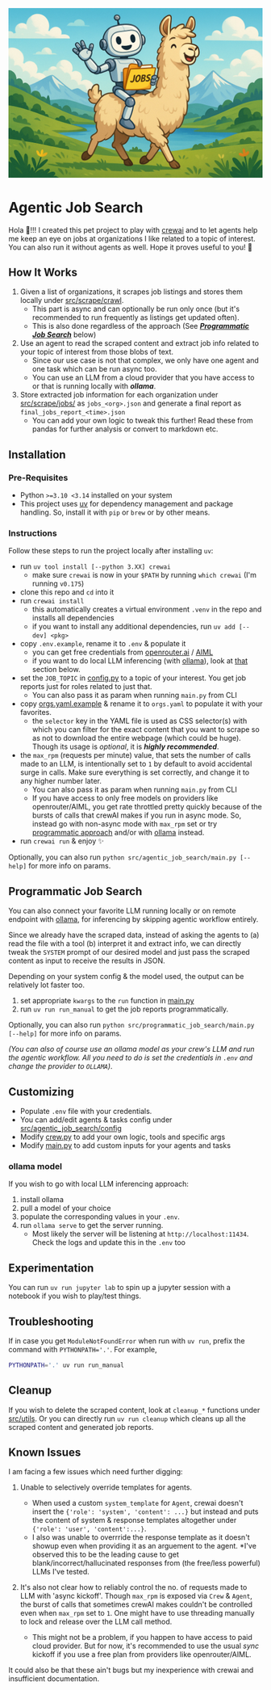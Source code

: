 ![llama crewAI](llama_crew.jpg)

# Agentic Job Search

Hola 👋!!! I created this pet project to play with [crewai](https://www.crewai.com) and to let agents help me keep an eye on jobs at organizations I like related to a topic of interest. You can also run it without agents as well. Hope it proves useful to you! 🙂

## How It Works

1. Given a list of organizations, it scrapes job listings and stores them locally under [src/scrape/crawl](src/scrape/crawl).
   - This part is async and can optionally be run only once (but it's recommended to run frequently as listings get updated often).
   - This is also done regardless of the approach (See [***Programmatic Job Search***](#programmatic-job-search) below)
2. Use an agent to read the scraped content and extract job info related to your topic of interest from those blobs of text.
   - Since our use case is not that complex, we only have one agent and one task which can be run async too.
   - You can use an LLM from a cloud provider that you have access to or that is running locally with ***ollama***.
3. Store extracted job information for each organization under [src/scrape/jobs/](src/scrape/jobs/) as `jobs_<org>.json` and generate a final report as `final_jobs_report_<time>.json`
   - You can add your own logic to tweak this further! Read these from pandas for further analysis or convert to markdown etc.

## Installation

### Pre-Requisites
- Python `>=3.10 <3.14` installed on your system
- This project uses [uv](https://docs.astral.sh/uv/) for dependency management and package handling. So, install it with `pip` or `brew` or by other means.

### Instructions
Follow these steps to run the project locally after installing `uv`:
- run `uv tool install [--python 3.XX] crewai`
  - make sure `crewai` is now in your `$PATH` by running `which crewai` (I'm running `v0.175`)
- clone this repo and `cd` into it
- run `crewai install`
  - this automatically creates a virtual environment `.venv` in the repo and installs all dependencies
  - if you want to install any additional dependencies, run `uv add [--dev] <pkg>`
- copy `.env.example`, rename it to `.env` & populate it
  - you can get free credentials from [openrouter.ai](https://openrouter.ai/) / [AIML](https://aimlapi.com/)
  - if you want to do local LLM inferencing (with [ollama](https://ollama.com/)), look at [that](#ollama-model) section below.
- set the `JOB_TOPIC` in [config.py](src/config.py) to a topic of your interest. You get job reports just for roles related to just that.
  - You can also pass it as param when running `main.py` from CLI
- copy [orgs.yaml.example](src/scrape/orgs.yaml.example) & rename it to `orgs.yaml` to populate it with your favorites.
  - the `selector` key in the YAML file is used as CSS selector(s) with which you can filter for the exact content that you want to scrape so as not to download the entire webpage (which could be huge). Though its usage is *optional*, it is ***highly recommended***.
- the `max_rpm` (requests per minute) value, that sets the number of calls made to an LLM, is intentionally set to `1` by default to avoid accidental surge in calls. Make sure everything is set correctly, and change it to any higher number later.
  - You can also pass it as param when running `main.py` from CLI
  - If you have access to only free models on providers like openrouter/AIML, you get rate throttled pretty quickly because of the bursts of calls that crewAI makes if you run in async mode. So, instead go with non-async mode with `max_rpm` set or try [programmatic approach](#programmatic-job-search) and/or with [ollama](#ollama-model) instead.
- run `crewai run` & enjoy ✨


Optionally, you can also run `python src/agentic_job_search/main.py [--help]` for more info on params.


## Programmatic Job Search

You can also connect your favorite LLM running locally or on remote endpoint with [ollama](https://ollama.com/), for inferencing by skipping agentic workflow entirely.

Since we already have the scraped data, instead of asking the agents to (a) read the file with a tool (b) interpret it and extract info, we can directly tweak the `SYSTEM` prompt of our desired model and just pass the scraped content as input to receive the results in JSON.

Depending on your system config & the model used, the output can be relatively lot faster too.

1. set appropriate `kwargs` to the `run` function in [main.py](src/programmatic_job_search/main.py)
2. run `uv run run_manual` to get the job reports programmatically.

Optionally, you can also run `python src/programmatic_job_search/main.py [--help]` for more info on params.

_(You can also of course use an ollama model as your crew's LLM and run the agentic workflow. All you need to do is set the credentials in `.env` and change the provider to `OLLAMA`)_.

## Customizing

- Populate `.env` file with your credentials.
- You can add/edit agents & tasks config under [src/agentic_job_search/config](src/agentic_job_search/config/)
- Modify [crew.py](src/agentic_job_search/crew.py) to add your own logic, tools and specific args
- Modify [main.py](src/agentic_job_search/main.py) to add custom inputs for your agents and tasks

### ollama model

If you wish to go with local LLM inferencing approach:
1. install ollama
2. pull a model of your choice
3. populate the corresponding values in your `.env`.
4. run `ollama serve` to get the server running.
   - Most likely the server will be listening at `http://localhost:11434`. Check the logs and update this in the `.env` too


## Experimentation

You can run `uv run jupyter lab` to spin up a jupyter session with a notebook if you wish to play/test things.

## Troubleshooting
If in case you get `ModuleNotFoundError` when run with `uv run`, prefix the command with `PYTHONPATH='.'`. For example,
```bash
PYTHONPATH='.' uv run run_manual
```

## Cleanup

If you wish to delete the scraped content, look at `cleanup_*` functions under [src/utils](src/utils.py). Or you can directly run `uv run cleanup` which cleans up all the scraped content and generated job reports.


## Known Issues

I am facing a few issues which need further digging:

1. Unable to selectively override templates for agents.
     - When used a custom `system_template` for `Agent`, crewai doesn't insert the `{'role': 'system', 'content': ...}` but instead and puts the content of system & response templates altogether under `{'role': 'user', 'content':...}`.
    - I also was unable to overrride the response template as it doesn't showup even when providing it as an arguement to the agent. *I've observed this to be the leading cause to get blank/incorrect/hallucinated responses from (the free/less powerful) LLMs I've tested.

2. It's also not clear how to reliably control the no. of requests made to LLM with 'async kickoff'. Though `max_rpm` is exposed via `Crew` & `Agent`, the burst of calls that sometimes crewAI makes couldn't be controlled even when `max_rpm` set to `1`. One might have to use threading manually to lock and release over the LLM call method.
   - This might not be a problem, if you happen to have access to paid cloud provider. But for now, it's recommended to use the usual _sync_ kickoff if you use a free plan from providers like openrouter/AIML.

It could also be that these ain't bugs but my inexperience with crewai and insufficient documentation.
